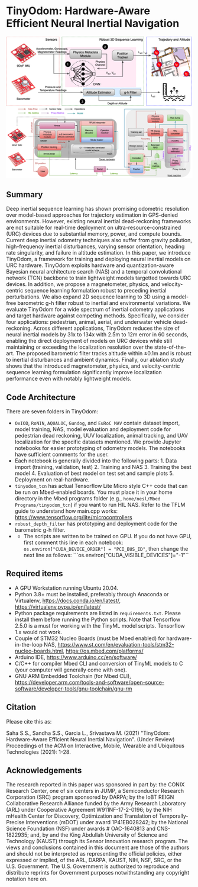 # TinyOdom: Hardware-Aware Efficient Neural Inertial Navigation

![overview](tinyodom_SL.png)
![overview](tinyodom_framework.png)

## Summary
Deep inertial sequence learning has shown promising odometric resolution over model-based approaches for trajectory estimation in GPS-denied environments. However, existing neural inertial dead-reckoning frameworks are not suitable for real-time deployment on ultra-resource-constrained (URC) devices due to substantial memory, power, and compute bounds. Current deep inertial odometry techniques also suffer from gravity pollution, high-frequency inertial disturbances, varying sensor orientation, heading rate singularity, and failure in altitude estimation. In this paper, we introduce TinyOdom, a framework for training and deploying neural inertial models on URC hardware. TinyOdom exploits hardware and quantization-aware Bayesian neural architecture search (NAS) and a temporal convolutional network (TCN) backbone to train lightweight models targetted towards URC devices. In addition, we propose a magnetometer, physics, and velocity-centric sequence learning formulation robust to preceding inertial perturbations. We also expand 2D sequence learning to 3D using a model-free barometric g-h filter robust to inertial and environmental variations. We evaluate TinyOdom for a wide spectrum of inertial odometry applications and target hardware against competing methods. Specifically, we consider four applications: pedestrian, animal, aerial, and underwater vehicle dead-reckoning. Across different applications, TinyOdom reduces the size of neural inertial models by 31x to 134x with 2.5m to 12m error in 60 seconds, enabling the direct deployment of models on URC devices while still maintaining or exceeding the localization resolution over the state-of-the-art. The proposed barometric filter tracks altitude within ±0.1m and is robust to inertial disturbances and ambient dynamics. Finally, our ablation study shows that the introduced magnetometer, physics, and velocity-centric sequence learning formulation significantly improve localization performance even with notably lightweight models.

## Code Architecture

There are seven folders in TinyOdom:
- ```OxIOD```, ```RoNIN```,  ```AQUALOC```, ```Gundog```, and ```EuRoC MAV``` contain dataset import, model training, NAS, model evaluation and deployment code for pedestrian dead reckoning, UUV localization, animal tracking, and UAV localization for the specific datasets mentioned. We provide Jupyter notebooks for easier prototyping of odometry models. The notebooks have sufficient comments for the user.
- Each notebook is generally divided into the following parts: 1. Data import (training, validation, test) 2. Training and NAS 3. Training the best model 4. Evaluation of best model on test set and sample plots 5. Deployment on real-hardware.
- ```tinyodom_tcn``` has actual Tensorflow Lite Micro style C++ code that can be run on Mbed-enabled boards. You must place it in your home directory in the Mbed programs folder (e.g., ```home/nesl/Mbed Programs/tinyodom_tcn```) if you want to run HIL NAS. Refer to the TFLM guide to understand how main.cpp works: https://www.tensorflow.org/lite/microcontrollers
- ```robust_depth_filter``` has prototyping and deployment code for the barometric g-h filter.
- - The scripts are written to be trained on GPU. If you do not have GPU, first comment this line in each notebook: ```os.environ["CUDA_DEVICE_ORDER"] = "PCI_BUS_ID"```, then change the next line as follows: ```os.environ["CUDA_VISIBLE_DEVICES"]="-1"``

## Required items 
- A GPU Workstation running Ubuntu 20.04.
- Python 3.8+ must be installed, preferably through Anaconda or Virtualenv, https://docs.conda.io/en/latest/, https://virtualenv.pypa.io/en/latest/
- Python package requirements are listed in ```requirements.txt```. Please install them before running the Python scripts. Note that Tensorflow 2.5.0 is a must for working with the TinyML model scripts. Tensorflow 1.x would not work.
- Couple of STM32 Nucleo Boards (must be Mbed enabled) for hardware-in-the-loop NAS, https://www.st.com/en/evaluation-tools/stm32-nucleo-boards.html, https://os.mbed.com/platforms/
- Arduino IDE, https://www.arduino.cc/en/software/
- C/C++ for compiler Mbed CLI and conversion of TinyML models to C (your computer will generally come with one).
- GNU ARM Embedded Toolchain (for Mbed CLI), https://developer.arm.com/tools-and-software/open-source-software/developer-tools/gnu-toolchain/gnu-rm

## Citation
Please cite this as:

Saha S.S., Sandha S.S., Garcia L., Srivastava M. (2021) "TinyOdom: Hardware-Aware Efficient Neural Inertial Navigation". (Under Review) Proceedings of the ACM on Interactive, Mobile, Wearable and Ubiquitous Technologies (2021): 1-28.

## Acknowledgements
The research reported in this paper was sponsored in part by: the CONIX Research Center, one of six centers in JUMP, a Semiconductor Research Corporation (SRC) program sponsored by DARPA; by the IoBT REIGN Collaborative Research Alliance funded by the Army Research Laboratory (ARL) under Cooperative Agreement W911NF-17-2-0196; by the NIH mHealth Center for Discovery, Optimization and Translation of Temporally-Precise Interventions (mDOT) under award 1P41EB028242; by the National Science Foundation (NSF) under awards \# OAC-1640813 and CNS-1822935; and, by and the King Abdullah University of Science and Technology (KAUST) through its Sensor Innovation research program. The views and conclusions contained in this document are those of the authors and should not be interpreted as representing the official policies, either expressed or implied, of the ARL, DARPA, KAUST, NIH, NSF, SRC, or the U.S. Government. The U.S. Government is authorized to reproduce and distribute reprints for Government purposes notwithstanding any copyright notation here on.



